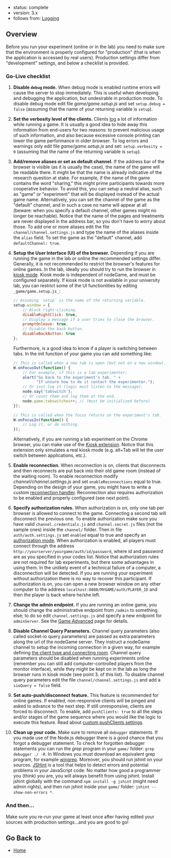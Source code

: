 - status: complete
- version: 3.x
- follows from: [Logging](Logging-v3)

## Overview

Before you run your experiment (online or in the lab) you need to make
sure that the environment is properly configured for "production"
(that is when the application is accessed by real users). Production
settings differ from "development" settings, and below a checklist is
provided.


### Go-Live checklist

1. **Disable `debug` mode.** When debug mode is enabled runtime errors
will cause the server to stop immediately. This is useful when
developing and debugging the application, but undesirable in
production mode. To disable debug mode edit file _game/game.setup.js_
and set `setup.debug = false` (assuming that the name of your
returning variable is `setup`).

2. **Set the verbosity level of the clients.** Clients
[log](Logging-v3) a lot of information while running a game. It is
usually a good idea to hide away this information from end-users for
two reasons: to prevent malicious usage of such information, and also
because excessive console printing can lower the game performance in
older browser. To log errors and warnings only edit file
_game/game.setup.js_ and set: `setup.verbosity = 0` (assuming that the
name of the returning variable is `setup`).

3. **Add/remove aliases or set as default channel.** If the address
bar of the browser is visible (as it is usually the case), the name of
the game will be readable there. It might be that the name is already
indicative of the research question at stake. For example, if the name
of the game contains the word "sharing," this might prime participants
towards more cooperative behavior. To avoid this, you can setup a
neutral alias, such as "game" or "experiment" that will be displayed
instead of the actual game name. Alternatively, you can set the
channel of the game as the "default" channel, and in such a case no
name will appear at all (beware: when you specify a default channel,
other games might no longer be reachable). Notice that the name of the
pages and treatments are never displayed in the address bar, so you
don't have to worry about those. To add one or more aliases edit the
file `channel/channel.settings.js` and type the name of the aliases
inside the `alias` field. To set the game as the "default" channel,
add `defaultChannel: true`.

4. **Setup the User Interface (UI) of the browser.** Depending if you
are running the game in the lab or online the recommended settings
differ. Generally, it is not recommended to restrict the browser's features for
online games. In the lab, ideally you should try to run the browser in
[kiosk mode](https://en.wikipedia.org/wiki/Kiosk_software). Kiosk mode
is independent of nodeGame, and must be configured separately. If
kiosk mode is not available in your university lab, you can restrict
some of the UI functionlities by editing `_game/game.setup.js_`:
    
    ```javascript
    // Assuming `setup` is the name of the returning variable.
    setup.window = {
        // Block right-clicking.
        disableRightClick: true,
        // Display a message if a user tries to close the browser.
        promptOnleave: true,
        // Disable the back button.    
        disableBackButton: true
    };
    ```

    Furthermore, is a good idea to know if a player is switching
    between tabs. In the init function of your game you can add
    something like:

    ```javascript
    // This is called when a new tab is open (but not on a new window).
    W.onFocusOut(function() {
        // For example, if this is a lab experimenter:
        alert("Go back to the experiment's tab. " +
              "If unsure how to do it contact the experimenter.");
        // Or just log it (logic must listen to the message).
        node.say('tabswitch');
        // Or count them and log them at the end.
        node.game.tabswitches++; // (must be initialized before)
    });
    
    // This is called when the focus returns on the experiment's tab.
    W.onFocusIn(function() {
        // Log it, or do nothing.
    });
    ```

    Alternatively, if you are running a lab experiment on the Chrome
    browser, you can make use of the
    [Kiosk extension](https://chrome.google.com/webstore/detail/kiosk/afhcomalholahplbjhnmahkoekoijban?hl=en). Notice
    that this extension only simulates a real kiosk mode (e.g. alt+Tab
    will let the user switch between applications, etc.).

5. **Enable reconnection.** When reconnection is on, clients that
disconnects and then reconnects are put back into their old game room
(instead of the waiting room). To enable reconnection modify
_channel/channel.settings.js_ and set `enableReconnections` equal to
true. Depending on the design of your game, you might have to write a
custom
[reconnection handler](Handling-Disconnections-v3). Reconnection also
requires authorization to be enabled and properly configured (see next
point).

6. **Specify authorization rules.** When authorization is on, only one
tab per browser is allowed to connect to the game. Connecting a second
tab will disconnect the previous one. To enable authorization make
sure you have valid `channel.credentials.js` and `channel.secret.js`
files (not the sample ones) inside the `channel/` folder.  Then in
file `auth/auth.settings.js` set `enabled` equal to true and specify
an [authorization mode](Authorization-Rules-v3). When authorization is
enabled, all players must connect through the address
`http://yourserver/yourgame/auth/id/password`, where id and password
are as you specified in your codes list. Notice that authorization
rules are not required for lab experiments, but there some advantages
in using them. In the unlikely event of a technical failure of a
computer, a disconnection will be detected. If you are running your
experiment without authorization there is no way to recover this
participant. If authorization is on, you can open a new browser window
on any other computer to the address
`localhost:8080/MYGAME/auth/PLAYER_ID` and then the player is back
where he/she left.


7. **Change the admin endpoint.** If you are running an online game,
you should change the administrative endpoint from `/admin` to
something else; to do so edit `channel.settings.js` and specify a new
endpoint for `adminServer`. See the [Game Advanced](Game-Advanced-v3)
page for details.

8. **Disable Channel Query Parameters.** Channel query parameters
(also called socket-io query parameters) are passed as extra
parameters along the url of the nodeGame server. They instruct a
nodeGame channel to setup the incoming connection in a given way, for
example defining
[the client type and connecting room](Channel-Configuration-v3#sioquery).
Channel query parameters should be disabled when running experiments
online (remember you can still add computer-controlled players from
the monitor interface), while they might be kept on in the lab as long
the browser runs in kiosk mode (see point 3. of this list). To disable
channel query parameters edit the file `channel/channel.settings.js`
and add a `sioQuery = false` field.

9. **Set auto-push/disconnect feature.** This feature is recommended
for online games. If enabled, non-responsive clients will be pinged
and asked to advance to the next step. If still unresponsive, clients
are forced to disconnect. To enable, add `pushClients: true` to all
the steps and/or stages of the game sequence where you would like the
logic to execute this feature. Read about
[custom pushClients settings](PushClients-v3).


10. **Clean up your code.** Make sure to remove all `debugger`
statements. If you made use of the Node.js debugger there is a good
chance that you forgot a debugger statement. To check for forgotten
debugger statements you can run the _grep_ program in your `game/`
folder: `grep debugger ./ -R`. In Windows you must download an
equivalent grep program, for example
[wingrep](http://www.wingrep.com/). Moreover, you should run jshint on
your sources. [JSHint](http://jshint.com/) is a tool that helps to
detect errors and potential problems in your JavaScript code. No
matter how good a programmer you (think) you are, you will always
benefit from using jshint. Install jshint globally with the command
`npm install -g jshint` (might need admin rights), and then run jshint
inside your `game/` folder: `jshint --show-non-errors *`.

### And then...

Make sure you re-run your game at least once after having 
edited your sources with production settings...and you are good to go!
  
## Go Back to

* [Home](Home)

